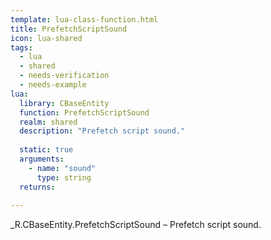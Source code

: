 ```yaml
---
template: lua-class-function.html
title: PrefetchScriptSound
icon: lua-shared
tags:
  - lua
  - shared
  - needs-verification
  - needs-example
lua:
  library: CBaseEntity
  function: PrefetchScriptSound
  realm: shared
  description: "Prefetch script sound."
  
  static: true
  arguments:
    - name: "sound"
      type: string
  returns:
    
---
```


<div class="lua__search__keywords">
_R.CBaseEntity.PrefetchScriptSound &#x2013; Prefetch script sound.
</div>
